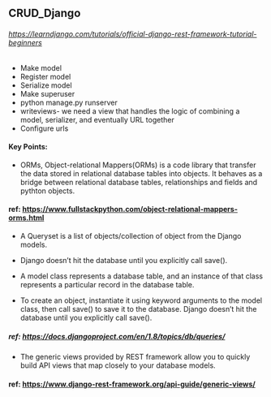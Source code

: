 ## CRUD_Django
###### https://learndjango.com/tutorials/official-django-rest-framework-tutorial-beginners

- Make model
- Register model
- Serialize model
- Make superuser
- python manage.py runserver
- writeviews- we need a view that handles the logic of combining a model, serializer, and eventually URL together
- Configure urls



#### Key Points:

- ORMs, Object-relational Mappers(ORMs) is a code library that transfer the data stored in relational database tables into objects. It behaves as a bridge between relational database tables, relationships and fields and pythton objects.

#### ref: https://www.fullstackpython.com/object-relational-mappers-orms.html

- A Queryset is  a list of objects/collection of object from the Django models.

- Django doesn’t hit the database until you explicitly call save().
- A model class represents a database table, and an instance of that class represents a particular record in the database table.
- To create an object, instantiate it using keyword arguments to the model class, then call save() to save it to the database. Django doesn’t hit the database until you explicitly call save().
#####  ref: https://docs.djangoproject.com/en/1.8/topics/db/queries/

- The generic views provided by REST framework allow you to quickly build API views that map closely to your database models.

#### ref: https://www.django-rest-framework.org/api-guide/generic-views/











